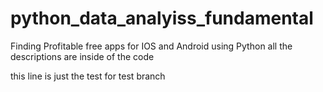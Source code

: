 # python_data_analyiss_fundamental
Finding Profitable free apps for IOS and Android using Python 
 all the descriptions are inside of the code

this line is just the test for test branch 
